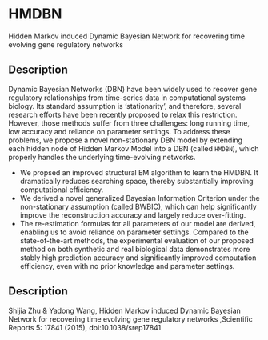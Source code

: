 # HMDBN
Hidden Markov induced Dynamic Bayesian Network for recovering time evolving gene regulatory networks

## Description
Dynamic Bayesian Networks (DBN) have been widely used to recover gene regulatory relationships from time-series data in computational systems biology. Its standard assumption is ‘stationarity’, and therefore, several research efforts have been recently proposed to relax this restriction. However, those methods suffer from three challenges: long running time, low accuracy and reliance on parameter settings. To address these problems, we propose a novel non-stationary DBN model by extending each hidden node of Hidden Markov Model into a DBN (called `HMDBN`), which properly handles the underlying time-evolving networks. 
-    We propsed an improved structural EM algorithm to learn the HMDBN. It dramatically reduces searching space, thereby substantially improving computational efficiency. 
-    We derived a novel generalized Bayesian Information Criterion under the non-stationary assumption (called BWBIC), which can help significantly improve the reconstruction accuracy and largely reduce over-fitting. 
-    The re-estimation formulas for all parameters of our model are derived, enabling us to avoid reliance on parameter settings. 
Compared to the state-of-the-art methods, the experimental evaluation of our proposed method on both synthetic and real biological data demonstrates more stably high prediction accuracy and significantly improved computation efficiency, even with no prior knowledge and parameter settings.


## Description
Shijia Zhu & Yadong Wang, Hidden Markov induced Dynamic Bayesian Network for recovering time evolving gene regulatory networks ,Scientific Reports 5: 17841 (2015), doi:10.1038/srep17841
